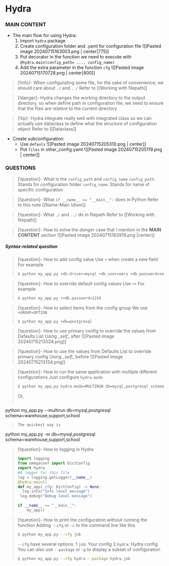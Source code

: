 # Hydra
### MAIN CONTENT
- The main flow for using Hydra: 
	1. Import `hydra` package 
	2. Create configuration folder and .yaml for configuration file 
		![[Pasted image 20240715163003.png | center|775]]
	3. Put decorator in the function we need to execute with `@hydra.main(config_path= ..., config_name)` 
	4. Add the extra parameter in the function `cfg`
		![[Pasted image 20240715170728.png | center|800]]

>[!info]- When configurating some file, for the sake of convenience; we should care about `./` and `../`
> Refer to [[Working with filepath]]

>[!danger]- Hydra changes the working directory to the output directory, so when define path in configuration file, we need to ensure that the files are relative to the current directory

>[!tip]- Hydra integrate really well with integrated class so we can actually use dataclass to define what the structure of configuration object
>Refer to [[Dataclass]]

- Create subconfiguration:
	- Use `defauls`
	![[Pasted image 20240715205310.png | center]]
	- Put `files` in other_config.yaml
	![[Pasted image 20240715205119.png | center]]
	
### QUESTIONS
>[!question]- What is the `config_path` and `config_name`
>`config_path`: Stands for configuration folder
>`config_name`: Stands for name of specific configuration

>[!question]- What `if __name__ == "__main__":` does in Python
>Refer to this note [[Name-Main Idiom]]

>[!question]- What `./` and `../` do in filepath
>Refer to [[Working with filepath]]

>[!question]- How to solve the *danger* case that I mention in the **MAIN CONTENT** section 
>![[Pasted image 20240715183919.png |center]]

##### Syntax-related question
>[!question]- How to add config value
>Use `+` when create a new field 
>For example 
>```bash 
>$ python my_app.py +db.driver=mysql +db.user=omry +db.password=secret
>```


>[!question]- How to override default config values
>Use `++` 
>For example:
>```bash
>$ python my_app.py ++db.password=1234

>[!question]- How to select items from the config group 
>We use `+GROUP=OPTION`
>```bash
>$ python my_app.py +db=postgresql

>[!question]- How to use primary config to override the values from Defaults List
>Using _\_self_\_ after
>![[Pasted image 20240715213024.png]]


>[!question]- How to use the values from Defaults List to override primary config 
>Using _\_self_\_ before
>![[Pasted image 20240715213134.png]]

>[!question]- How to run the same application with multiple different configurations
>Just configure `hydra.mode`
>```bash
>$ python my_app.py hydra.mode=MULTIRUN db=mysql,postgresql schema=warehouse,support,school
>```
>Or, 
>```bash
python my_app.py --multirun db=mysql,postgresql schema=warehouse,support,school
>```
>The quickest way is
>```
python my_app.py -m db=mysql,postgresql schema=warehouse,support,school

>[!question]- How to logging in Hydra 
>```python
>import logging
>from omegaconf import DictConfig
>import hydra
>#A logger for this file
>log = logging.getLogger(__name__)
>@hydra.main()
>def my_app(_cfg: DictConfig) -> None:
>   log.info("Info level message")
>  log.debug("Debug level message")
>  
> if __name__ == "__main__":
>     my_app()
>```

>[!question]- How to print the configuration without running the function 
>Adding `--cfg` or `-c` to the command line like this
>```bash
>$ python my_app.py --cfg job
>```
>`--cfg` have several options:
>1.`job`: Your config 
>2.`hydra`: Hydra config 
>You can also use `--package` or `-p` to display a subset of configuration
>```bash
>$ python my_app.py --cfg hydra --package hydra.job
>```
